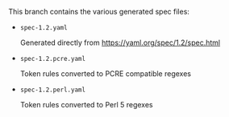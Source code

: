 This branch contains the various generated spec files:

* `spec-1.2.yaml`

  Generated directly from https://yaml.org/spec/1.2/spec.html

* `spec-1.2.pcre.yaml`

  Token rules converted to PCRE compatible regexes

* `spec-1.2.perl.yaml`

  Token rules converted to Perl 5 regexes
